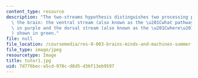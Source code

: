 ```yaml
---
content_type: resource
description: "The two-streams hypothesis distinguishes two processing pathways in\
  \ the brain: the ventral stream (also known as the \u201Cwhat pathway\u201D) shown\
  \ in purple and the dorsal stream (also known as the \u201Cwhere\u201D pathway\u201D\
  ) shown in green."
file: null
file_location: /coursemedia/res-9-003-brains-minds-and-machines-summer-course-summer-2015/7d776beca5cd978cd8d5d36f13eb9597_tutor1.jpg
file_type: image/jpeg
resourcetype: Image
title: tutor1.jpg
uid: 7d776bec-a5cd-978c-d8d5-d36f13eb9597
---
```

